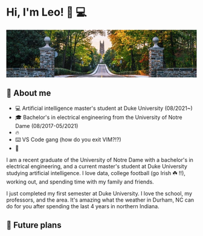 # Hi, I'm Leo! 🚀 💻 
<p align="center"><img align="center" width="1100px" src="assets/duke_main_drive.jpg"></p>

## :book: About me
- :computer: Artificial intelligence master's student at Duke University (08/2021~)
- :mortar_board: Bachelor's in electrical engineering from the University of Notre Dame (08/2017-05/2021)
- :fire: 
- :keyboard: VS Code gang (how do you exit VIM?!?)
- :eyes: 

I am a recent graduate of the University of Notre Dame with a bachelor's in electrical engineering, and a current master's student at Duke University studying artificial intelligence. I love data, college football (go Irish ☘️ !!), working out, and spending time with my family and friends. 

I just completed my first semester at Duke University. I love the school, my professors, and the area. It's amazing what the weather in Durham, NC can do for you after spending the last 4 years in northern Indiana.

## 🚀 Future plans


<!--
**leocorelli/leocorelli** is a ✨ _special_ ✨ repository because its `README.md` (this file) appears on your GitHub profile.

Here are some ideas to get you started:

- 🔭 I’m currently working on ...
- 🌱 I’m currently learning ...
- 👯 I’m looking to collaborate on ...
- 🤔 I’m looking for help with ...
- 💬 Ask me about ...
- 📫 How to reach me: ...
- 😄 Pronouns: ...
- ⚡ Fun fact: ...
-->
